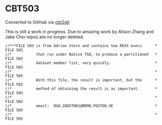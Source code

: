 # CBT503
Converted to GitHub via [cbt2git](https://github.com/wizardofzos/cbt2git)

This is still a work in progress. 
Due to amazing work by Alison Zhang and Jake Choi repos are no longer deleted.

```
//***FILE 503 is from Adrian Stern and contains two REXX execs      *   FILE 503
//*           that run under Native TSO, to produce a partitioned   *   FILE 503
//*           dataset member list, very quickly.                    *   FILE 503
//*                                                                 *   FILE 503
//*           With this file, the result is important, but the      *   FILE 503
//*           method of obtaining the result is as important.       *   FILE 503
//*                                                                 *   FILE 503
//*           email:  DGA.ZADST001@MEMO.POSTEN.SE                   *   FILE 503
//*                                                                 *   FILE 503
```
